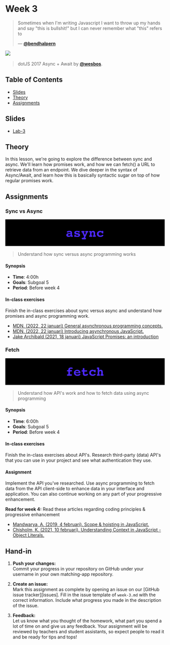 # Week 3

> Sometimes when I'm writing Javascript I want to throw up my hands and say "this is bullshit!" but I can never remember what "this" refers to
>
> — [**@bendhalpern**][quote-author]

[![][inspiration-cover]][inspiration-link]

> dotJS 2017 Async + Await by [**@wesbos**][inspiration-author].

## Table of Contents

* [Slides](#slides)
* [Theory](#theory)
* [Assignments](#assignments)

## Slides
* [Lab-3][lab3]

## Theory

In this lesson, we're going to explore the difference between sync and async. We'll learn how promises work, and how we can fetch() a URL to retrieve data from an endpoint. We dive deeper in the syntax of Async/Await, and learn how this is basically syntactic sugar on top of how regular promises work.

## Assignments

### Sync vs Async

![Async banner](assets/banners/async.jpg)
> Understand how sync versus async programming works

#### Synopsis

*  **Time**: 4:00h
*  **Goals**: Subgoal 5
*  **Period**: Before week 4

#### In-class exercises

Finish the in-class exercises about sync versus async and understand how promises and async programming work.

* [MDN. (2022, 22 januari) General asynchronous programming concepts.](https://developer.mozilla.org/en-US/docs/Learn/JavaScript/Asynchronous/Concepts)
* [MDN. (2022, 22 januari) Introducing asynchronous JavaScript.](https://developer.mozilla.org/en-US/docs/Learn/JavaScript/Asynchronous/Introducing)
* [Jake Archibald (2021, 18 januari) JavaScript Promises: an introduction](https://web.dev/promises/)

### Fetch

![fetch banner](assets/banners/fetch.jpg)
> Understand how API's work and how to fetch data using async programming

#### Synopsis

*  **Time**: 6:00h
*  **Goals**: Subgoal 5
*  **Period**: Before week 4

#### In-class exercises

Finish the in-class exercises about API's. Research third-party (data) API's that you can use in your project and see what authentication they use.

#### Assignment

Implement the API you've researched. Use async programming to fetch data from the API client-side to enhance data in your interface and application. You can also continue working on any part of your progressive enhancement.

**Read for week 4:**
Read these articles regarding coding principles & progressive enhancement

* [Mandwarya, A. (2019, 4 februari). Scope & hoisting in JavaScript.](https://hackernoon.com/scope-hoisting-in-javascript-19b991babc4f)
* [Chisholm, K. (2021, 10 februari). Understanding Context in JavaScript - Object Literals.](https://blog.kevinchisholm.com/javascript/context-object-literals/)


## Hand-in

1. **Push your changes:**  
Commit your progress in your repository on GitHub under your username in your own matching-app repository.

2. **Create an issue:**  
Mark this assignment as complete by opening an issue on our [GitHub issue tracker][issues]. Fill in the issue template of `week-3.md` with the correct information. Include what progress you made in the description of the issue.

3. **Feedback:**  
Let us know what you thought of the homework, what part you spend a lot of time on and give us any feedback. Your assignment will be reviewed by teachers and student assistants, so expect people to read it and be ready for tips and tops!

[lab3]: /slides/fe_lab-3-21-22.pdf

[quote-author]: https://twitter.com/bendhalpern/status/578925947245633536?lang=en
[inspiration-cover]: assets/images/fermi.png
[inspiration-link]: https://www.youtube.com/watch?v=9YkUCxvaLEk
[inspiration-author]: https://twitter.com/wesbos